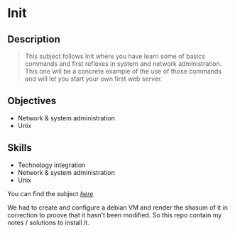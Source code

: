 # Init

## Description
>This subject follows Init where you have learn some of basics commands and first reflexes in system and network administration. This one will be a concrete example of the use of those commands and will let you start your own first web server.

## Objectives
* Network & system administration
* Unix

## Skills
* Technology integration
* Network & system administration
* Unix

You can find the subject [_here_](https://github.com/remyoster/42_cursus/blob/main/first_part/07_roger-skyline/.ressources/subject.pdf)

We had to create and configure a debian VM and render the shasum of it in correction
to proove that it hasn't been modified. So this repo contain my notes / solutions to install it.